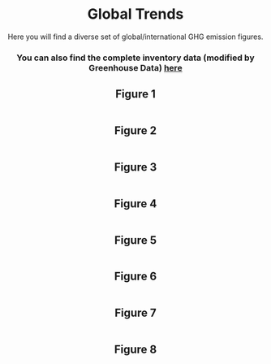 
<center>
<h1>
Global Trends
</h1>
Here you will find a diverse set of global/international GHG emission figures.
<br>

<h3>
You can also find the complete inventory data (modified by Greenhouse Data) <a href="https://github.com/dquintani/GreenhouseData/tree/master/clean_data">here</a>

<h2>Figure 1</h2>
<p><img alt="" src="EDGAR_1.png" /></p><h2>Figure 2</h2>
<p><img alt="" src="Carbon-Majors-Summary-map.png" /></p><h2>Figure 3</h2>
<p><img alt="" src="CDIAC_totals1.png" /></p><h2>Figure 4</h2>
<p><img alt="" src="GCP_cons_prod_ratio.png" /></p><h2>Figure 5</h2>
<p><img alt="" src="Carbon-Majors-Summary.png" /></p><h2>Figure 6</h2>
<p><img alt="" src="FAO_1.png" /></p><h2>Figure 7</h2>
<p><img alt="" src="GCP_top20.png" /></p><h2>Figure 8</h2>
<p><img alt="" src="ghg_and_co2_totals.png" /></p>